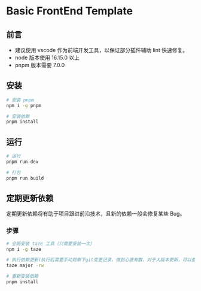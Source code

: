 # Basic FrontEnd Template

## 前言

- 建议使用 vscode 作为前端开发工具，以保证部分插件辅助 lint 快速修复。
- node 版本使用 16.15.0 以上
- pnpm 版本需要 7.0.0

## 安装

```bash
# 安装 pnpm
npm i -g pnpm

# 安装依赖
pnpm install
```

## 运行

```bash
# 运行
pnpm run dev

# 打包
pnpm run build

```

## 定期更新依赖

定期更新依赖将有助于项目跟进前沿技术，且新的依赖一般会修复某些 Bug。

### 步骤

```bash
# 全局安装 taze 工具（只需要安装一次）
npm i -g taze

# 执行依赖更新(执行后需要手动观察下git变更记录，做到心底有数，对于大版本更新，可以查看对应的github查看更新步骤在进行项目更新)
taze major -rw

# 重新安装依赖
pnpm install

```
